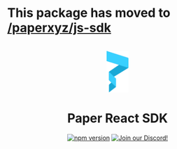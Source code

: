 # This package has moved to [/paperxyz/js-sdk](https://github.com/paperxyz/js-sdk/tree/main/packages/react-client-sdk)

<p align="center">
    <br />
    <a href="https://withpaper.com"><img src="./assets/paper-logo.svg" width="50" alt="Paper"/></a>
    <br />
</p>
<h1 align="center">Paper React SDK</h1>
<p align="center">
    <a href="https://www.npmjs.com/package/@paperxyz/react-client-sdk"><img src="https://img.shields.io/github/package-json/v/paperxyz/react-client-sdk?color=red&label=npm&logo=npm" alt="npm version"/></a>
    <a href="https://discord.gg/mnUa29J2Fp"><img alt="Join our Discord!" src="https://img.shields.io/discord/936354866358546453.svg?color=7289da&label=discord&logo=discord&style=flat"/></a>
</p>
